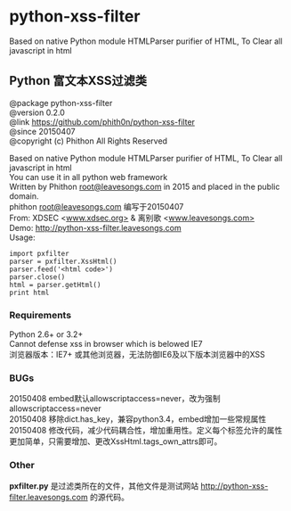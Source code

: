 # python-xss-filter
Based on native Python module HTMLParser purifier of HTML, To Clear all javascript in html  

## Python 富文本XSS过滤类
@package python-xss-filter  
@version 0.2.0   
@link https://github.com/phith0n/python-xss-filter  
@since 20150407  
@copyright (c) Phithon All Rights Reserved  

Based on native Python module HTMLParser purifier of HTML, To Clear all javascript in html  
You can use it in all python web framework  
Written by Phithon <root@leavesongs.com> in 2015 and placed in the public domain.  
phithon <root@leavesongs.com> 编写于20150407  
From: XDSEC <www.xdsec.org> & 离别歌 <www.leavesongs.com>  
Demo: http://python-xss-filter.leavesongs.com  
Usage:
	
	import pxfilter
	parser = pxfilter.XssHtml()
	parser.feed('<html code>')
	parser.close()
	html = parser.getHtml()
	print html


### Requirements
Python 2.6+ or 3.2+  
Cannot defense xss in browser which is belowed IE7  
浏览器版本：IE7+ 或其他浏览器，无法防御IE6及以下版本浏览器中的XSS  

### BUGs
20150408 embed默认allowscriptaccess=never，改为强制allowscriptaccess=never  
20150408 移除dict.has_key，兼容python3.4，embed增加一些常规属性   
20150408 修改代码，减少代码耦合性，增加重用性。定义每个标签允许的属性更加简单，只需要增加、更改XssHtml.tags_own_attrs即可。  

### Other
**pxfilter.py** 是过滤类所在的文件，其他文件是测试网站 http://python-xss-filter.leavesongs.com 的源代码。  
